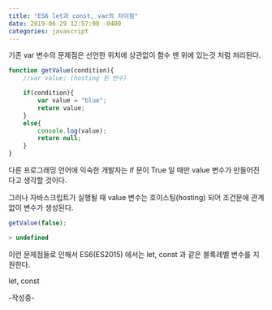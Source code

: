 ```yaml
---
title: "ES6 let과 const, var의 차이점"
date: 2019-06-29 12:57:00 -0400
categories: javascript
---
```


기존 var 변수의 문제점은 선언한 위치에 상관없이 함수 맨 위에 있는것 처럼 처리된다.

```javascript
function getValue(condition){
    //var value; (hosting 된 변수)

    if(condition){
        var value = "blue";
        return value;
    }
    else{
        console.log(value);
        return null;
    }
}
```

다른 프로그래밍 언어에 익숙한 개발자는 if 문이 True 일 때만 value 변수가 만들어진다고 생각할 것이다.   

그러나 자바스크립트가 실행될 때 value 변수는 호이스팅(hosting) 되어 조건문에 관계 없이 변수가 생성된다.   

```javascript
getValue(false);

> undefined
```         

이런 문제점들로 인해서 ES6(ES2015) 에서는 let, const 과 같은 블록레벨 변수를 지원한다.

 let, const

 -작성중-

